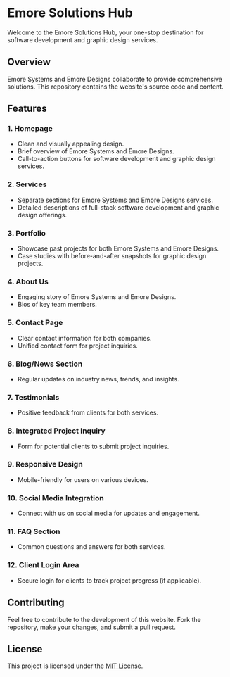 # Emore Solutions Hub

Welcome to the Emore Solutions Hub, your one-stop destination for software development and graphic design services.

## Overview

Emore Systems and Emore Designs collaborate to provide comprehensive solutions. This repository contains the website's source code and content.

## Features

### 1. Homepage

- Clean and visually appealing design.
- Brief overview of Emore Systems and Emore Designs.
- Call-to-action buttons for software development and graphic design services.

### 2. Services

- Separate sections for Emore Systems and Emore Designs services.
- Detailed descriptions of full-stack software development and graphic design offerings.

### 3. Portfolio

- Showcase past projects for both Emore Systems and Emore Designs.
- Case studies with before-and-after snapshots for graphic design projects.

### 4. About Us

- Engaging story of Emore Systems and Emore Designs.
- Bios of key team members.

### 5. Contact Page

- Clear contact information for both companies.
- Unified contact form for project inquiries.

### 6. Blog/News Section

- Regular updates on industry news, trends, and insights.

### 7. Testimonials

- Positive feedback from clients for both services.

### 8. Integrated Project Inquiry

- Form for potential clients to submit project inquiries.

### 9. Responsive Design

- Mobile-friendly for users on various devices.

### 10. Social Media Integration

- Connect with us on social media for updates and engagement.

### 11. FAQ Section

- Common questions and answers for both services.

### 12. Client Login Area

- Secure login for clients to track project progress (if applicable).

## Contributing

Feel free to contribute to the development of this website. Fork the repository, make your changes, and submit a pull request.

## License

This project is licensed under the [MIT License](LICENSE).
